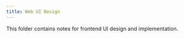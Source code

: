```yaml
---
title: Web UI Design
---
```


This folder contains notes for frontend UI design and implementation.
